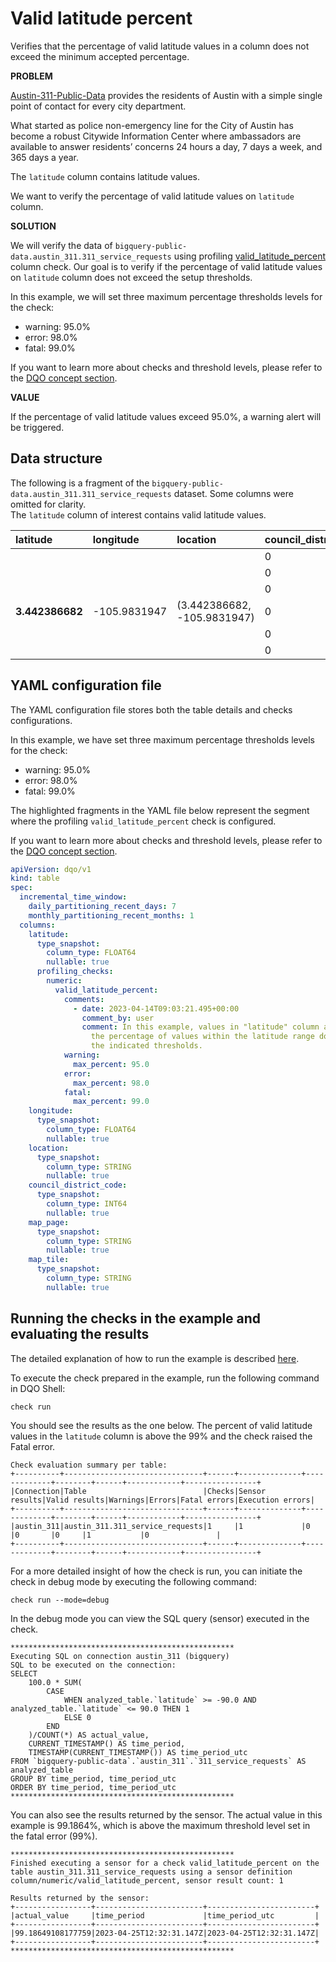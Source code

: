 # Valid latitude percent

Verifies that the percentage of valid latitude values in a column does not exceed the minimum accepted percentage.

**PROBLEM**

[Austin-311-Public-Data](https://data.austintexas.gov/Utilities-and-City-Services/Austin-311-Public-Data/xwdj-i9he) provides the residents of Austin with a simple single point of contact for every city department.

What started as police non-emergency line for the City of Austin has become a robust Citywide Information Center
where ambassadors are available to answer residents’ concerns 24 hours a day, 7 days a week, and 365 days a year.

The `latitude` column contains latitude values.

We want to verify the percentage of valid latitude values on `latitude` column.

**SOLUTION**

We will verify the data of `bigquery-public-data.austin_311.311_service_requests` using profiling
[valid_latitude_percent](../checks/column/numeric/valid-latitude-percent.md) column check.
Our goal is to verify if the percentage of valid latitude values on `latitude` column does not exceed the setup thresholds.

In this example, we will set three maximum percentage thresholds levels for the check:

- warning: 95.0%
- error: 98.0%
- fatal: 99.0%

If you want to learn more about checks and threshold levels, please refer to the [DQO concept section](../dqo-concepts/checks/index.md).

**VALUE**

If the percentage of valid latitude values exceed 95.0%, a warning alert will be triggered.

## Data structure

The following is a fragment of the `bigquery-public-data.austin_311.311_service_requests` dataset. Some columns were omitted for clarity.  
The `latitude` column of interest contains valid latitude values.

| latitude        | longitude    | location                    | council_district_code | map_page | map_tile |
|:----------------|:-------------|:----------------------------|:----------------------|:---------|:---------|
|                 |              |                             | 0                     |          |          |
|                 |              |                             | 0                     |          |          |
|                 |              |                             | 0                     |          |          |
| **3.442386682** | -105.9831947 | (3.442386682, -105.9831947) | 0                     |          |          |
|                 |              |                             | 0                     |          |          |
|                 |              |                             | 0                     |          |          |

## YAML configuration file

The YAML configuration file stores both the table details and checks configurations.

In this example, we have set three maximum percentage thresholds levels for the check:

- warning: 95.0%
- error: 98.0%
- fatal: 99.0%

The highlighted fragments in the YAML file below represent the segment where the profiling `valid_latitude_percent` check is configured.

If you want to learn more about checks and threshold levels, please refer to the [DQO concept section](../dqo-concepts/checks/index.md).

```yaml hl_lines="9-27"
apiVersion: dqo/v1
kind: table
spec:
  incremental_time_window:
    daily_partitioning_recent_days: 7
    monthly_partitioning_recent_months: 1
  columns:
    latitude:
      type_snapshot:
        column_type: FLOAT64
        nullable: true
      profiling_checks:
        numeric:
          valid_latitude_percent:
            comments:
              - date: 2023-04-14T09:03:21.495+00:00
                comment_by: user
                comment: In this example, values in "latitude" column are verified whether
                  the percentage of values within the latitude range does not exceed
                  the indicated thresholds.
            warning:
              max_percent: 95.0
            error:
              max_percent: 98.0
            fatal:
              max_percent: 99.0
    longitude:
      type_snapshot:
        column_type: FLOAT64
        nullable: true
    location:
      type_snapshot:
        column_type: STRING
        nullable: true
    council_district_code:
      type_snapshot:
        column_type: INT64
        nullable: true
    map_page:
      type_snapshot:
        column_type: STRING
        nullable: true
    map_tile:
      type_snapshot:
        column_type: STRING
        nullable: true
```

## Running the checks in the example and evaluating the results

The detailed explanation of how to run the example is described [here](../#running-the-examples).

To execute the check prepared in the example, run the following command in DQO Shell:

``` 
check run
```
You should see the results as the one below.
The percent of valid latitude values in the `latitude` column is above the 99% and the check raised the Fatal error.

```
Check evaluation summary per table:
+----------+-------------------------------+------+--------------+-------------+--------+------+------------+----------------+
|Connection|Table                          |Checks|Sensor results|Valid results|Warnings|Errors|Fatal errors|Execution errors|
+----------+-------------------------------+------+--------------+-------------+--------+------+------------+----------------+
|austin_311|austin_311.311_service_requests|1     |1             |0            |0       |0     |1           |0               |
+----------+-------------------------------+------+--------------+-------------+--------+------+------------+----------------+
```
For a more detailed insight of how the check is run, you can initiate the check in debug mode by executing the
following command:

```
check run --mode=debug
```

In the debug mode you can view the SQL query (sensor) executed in the check.

```
**************************************************
Executing SQL on connection austin_311 (bigquery)
SQL to be executed on the connection:
SELECT
    100.0 * SUM(
        CASE
            WHEN analyzed_table.`latitude` >= -90.0 AND analyzed_table.`latitude` <= 90.0 THEN 1
            ELSE 0
        END
    )/COUNT(*) AS actual_value,
    CURRENT_TIMESTAMP() AS time_period,
    TIMESTAMP(CURRENT_TIMESTAMP()) AS time_period_utc
FROM `bigquery-public-data`.`austin_311`.`311_service_requests` AS analyzed_table
GROUP BY time_period, time_period_utc
ORDER BY time_period, time_period_utc
**************************************************
```

You can also see the results returned by the sensor. The actual value in this example is 99.1864%, which is above the maximum
threshold level set in the fatal error (99%).

```
**************************************************
Finished executing a sensor for a check valid_latitude_percent on the table austin_311.311_service_requests using a sensor definition column/numeric/valid_latitude_percent, sensor result count: 1

Results returned by the sensor:
+-----------------+------------------------+------------------------+
|actual_value     |time_period             |time_period_utc         |
+-----------------+------------------------+------------------------+
|99.18649108177759|2023-04-25T12:32:31.147Z|2023-04-25T12:32:31.147Z|
+-----------------+------------------------+------------------------+
**************************************************
```
